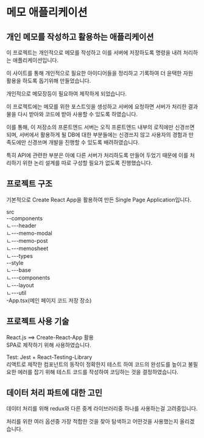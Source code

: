 # 메모 애플리케이션

## 개인 메모를 작성하고 활용하는 애플리케이션

이 프로젝트는 개인적으로 메모를 작성하고 이를 서버에 저장하도록 명령을 내려 처리하는 애플리케이션입니다.  

이 사이트를 통해 개인적으로 필요한 아이디어들을 정리하고 기록하여 더 윤택한 자원 활용을 하도록 돕기위해 만들었습니다.  

개인적으로 메모장등이 필요하여 제작하게 되었습니다.

이 프로젝트에는 메모를 위한 포스트잇을 생성하고 서버에 요청하면 서버가 처리한 결과물을 다시 받아와 코드에 받아 사용할 수 있도록 하였습니다.  

이를 통해, 이 저장소의 프론트엔드 서버는 오직 프론트엔드 내부의 로직에만 신경쓰면 되며, 서버에서 활용하게 될 DB에 대한 부분들에는 신경쓰지 않고 사용자의 경험과 만족도에만 신경쓰며 개발을 진행할 수 있도록 배려하였습니다.

특히 API에 관련한 부분은 아예 다른 서버가 처리하도록 만들어 두었기 때문에 이를 처리하기 위한 논리 설계를 따로 구성할 필요가 없도록 진행했습니다.  

## 프로젝트 구조

기본적으로 Create React App을 활용하여 만든 Single Page Application입니다.

src  
--components  
ㄴ---header  
ㄴ---memo-modal  
ㄴ---memo-post  
ㄴ---memosheet  
ㄴ---types  
--style  
ㄴ---base  
ㄴ---components  
ㄴ---layout  
ㄴ---util  
-App.tsx(메인 페이지 코드 저장 장소)

## 프로젝트 사용 기술

React.js ==> Create-React-App 활용  
SPA로 제작하기 위해 사용하였습니다.
  
Test: Jest + React-Testing-Library  
리액트로 제작한 컴포넌트의 동작이 정확한지 테스트 하여 코드의 완성도를 높이고 불필요한 에러를 잡기 위해 테스트 코드를 작성하여 코딩하는 것을 결정하였습니다.  

## 데이터 처리 파트에 대한 고민

데이터 처리를 위해 redux와 다른 중계 라이브러리중 하나를 사용하는걸 고려중입니다.

처리를 위한 여러 옵션중 가장 적합한 것을 찾아 탐색하고 어떤것을 사용했는지 올리겠습니다.
